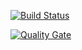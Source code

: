 [![Build Status](https://www.travis-ci.com/nicolas59/tp-travis.svg?branch=master)](https://www.travis-ci.com/nicolas59/tp-travis)

[![Quality Gate](https://sonarcloud.io/api/project_badges/measure?project=project.key&metric=alert_status)](https://sonarcloud.io/dashboard/index/nicolas59_tp-travis)
